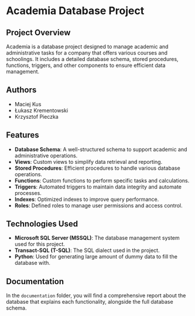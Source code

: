 # Academia Database Project

## Project Overview

Academia is a database project designed to manage academic and administrative tasks for a company that offers various courses and schoolings. It includes a detailed database schema, stored procedures, functions, triggers, and other components to ensure efficient data management.

## Authors

- Maciej Kus
- Łukasz Krementowski
- Krzysztof Pieczka

## Features

- **Database Schema**: A well-structured schema to support academic and administrative operations.
- **Views**: Custom views to simplify data retrieval and reporting.
- **Stored Procedures**: Efficient procedures to handle various database operations.
- **Functions**: Custom functions to perform specific tasks and calculations.
- **Triggers**: Automated triggers to maintain data integrity and automate processes.
- **Indexes**: Optimized indexes to improve query performance.
- **Roles**: Defined roles to manage user permissions and access control.

## Technologies Used

- **Microsoft SQL Server (MSSQL)**: The database management system used for this project.
- **Transact-SQL (T-SQL)**: The SQL dialect used in the project.
- **Python**: Used for generating large amount of dummy data to fill the database with.

## Documentation

In the `documentation` folder, you will find a comprehensive report about the database that explains each functionality, alongside the full database schema.
